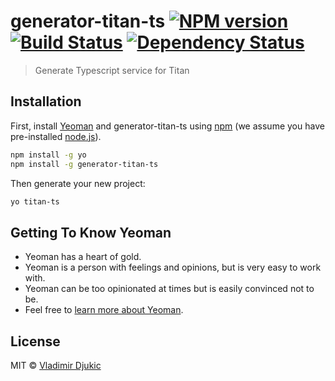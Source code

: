 # generator-titan-ts [![NPM version][npm-image]][npm-url] [![Build Status][travis-image]][travis-url] [![Dependency Status][daviddm-image]][daviddm-url]
> Generate Typescript service for Titan

## Installation

First, install [Yeoman](http://yeoman.io) and generator-titan-ts using [npm](https://www.npmjs.com/) (we assume you have pre-installed [node.js](https://nodejs.org/)).

```bash
npm install -g yo
npm install -g generator-titan-ts
```

Then generate your new project:

```bash
yo titan-ts
```

## Getting To Know Yeoman

 * Yeoman has a heart of gold.
 * Yeoman is a person with feelings and opinions, but is very easy to work with.
 * Yeoman can be too opinionated at times but is easily convinced not to be.
 * Feel free to [learn more about Yeoman](http://yeoman.io/).

## License

MIT © [Vladimir Djukic](amerbank.com)


[npm-image]: https://badge.fury.io/js/generator-titan-ts.svg
[npm-url]: https://npmjs.org/package/generator-titan-ts
[travis-image]: https://travis-ci.org/vforv/generator-titan-ts.svg?branch=master
[travis-url]: https://travis-ci.org/vforv/generator-titan-ts
[daviddm-image]: https://david-dm.org/vforv/generator-titan-ts.svg?theme=shields.io
[daviddm-url]: https://david-dm.org/vforv/generator-titan-ts
